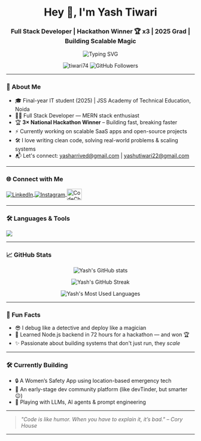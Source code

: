 <h1 align="center">Hey 👋, I'm Yash Tiwari</h1>
<h3 align="center">Full Stack Developer | Hackathon Winner 🏆 x3 | 2025 Grad | Building Scalable Magic</h3>

<p align="center">
  <img src="https://readme-typing-svg.herokuapp.com?font=Fira+Code&size=25&pause=1000&center=true&vCenter=true&width=435&lines=💻+Code.+Debug.+Repeat.;🚀+I+build+for+the+web.;🏆+3x+National+Hackathon+Winner;" alt="Typing SVG" />
</p>

<p align="center">
  <img src="https://komarev.com/ghpvc/?username=tiwari74&label=Profile%20views&color=blueviolet&style=flat" alt="tiwari74" />
  <img src="https://img.shields.io/github/followers/tiwari74?label=Followers&style=social" alt="GitHub Followers" />
</p>

---

### 🧠 About Me

- 🎓 Final-year IT student (2025) | JSS Academy of Technical Education, Noida  
- 🧑‍💻 Full Stack Developer — MERN stack enthusiast  
- 🏆 **3× National Hackathon Winner** – Building fast, breaking faster  
- ⚡ Currently working on scalable SaaS apps and open-source projects  
- 🛠️ I love writing clean code, solving real-world problems & scaling systems  
- 📬 Let's connect: yasharrived@gmail.com | yashutiwari22@gmail.com

---

### 🌐 Connect with Me

<p align="left">
  <a href="https://linkedin.com/in/yashArrived/" target="_blank">
    <img align="center" src="https://skillicons.dev/icons?i=linkedin" alt="LinkedIn" />
  </a>
  <a href="https://instagram.com/yasharrived" target="_blank">
    <img align="center" src="https://skillicons.dev/icons?i=instagram" alt="Instagram" />
  </a>
  <a href="https://www.codechef.com/users/yashArrived" target="_blank">
    <img align="center" src="https://cdn.jsdelivr.net/npm/simple-icons@3.1.0/icons/codechef.svg" alt="CodeChef" height="30" width="40"/>
  </a>
</p>

---

### 🛠️ Languages & Tools

<p align="left">
  <img src="https://skillicons.dev/icons?i=html,css,js,bootstrap,react,redux,nodejs,express,mongodb,mysql,git,firebase,c,cpp" />
</p>

---

### 📈 GitHub Stats

<p align="center">
  <img src="https://github-readme-stats.vercel.app/api?username=tiwari74&show_icons=true&theme=radical" alt="Yash's GitHub stats" />
</p>

<p align="center">
  <img src="https://github-readme-streak-stats.herokuapp.com/?user=tiwari74&theme=tokyonight" alt="Yash's GitHub Streak" />
</p>

<p align="center">
  <img src="https://github-readme-stats.vercel.app/api/top-langs/?username=tiwari74&layout=compact&theme=tokyonight" alt="Yash's Most Used Languages" />
</p>

---

### 🧠 Fun Facts

- 😎 I debug like a detective and deploy like a magician  
- 🤯 Learned Node.js backend in 72 hours for a hackathon — and won 🏆  
- ✨ Passionate about building systems that don't just run, they *scale*

---

### 🛠️ Currently Building

- 🔒 A Women’s Safety App using location-based emergency tech  
- 🚀 An early-stage dev community platform (like devTinder, but smarter 😉)  
- 🧪 Playing with LLMs, AI agents & prompt engineering

---

> *"Code is like humor. When you have to explain it, it’s bad." – Cory House*

---

